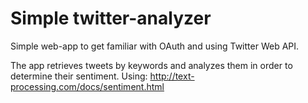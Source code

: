 # Simple twitter-analyzer

Simple web-app to get familiar with OAuth and using Twitter Web API.

The app retrieves tweets by keywords and analyzes them in order to determine their sentiment.
Using: http://text-processing.com/docs/sentiment.html
